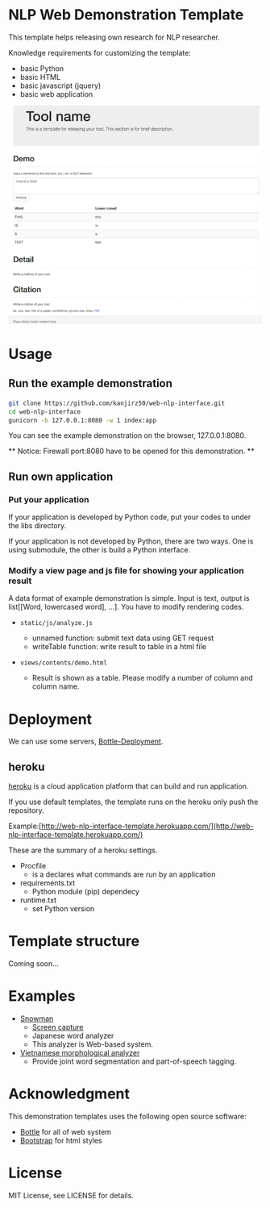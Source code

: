 # NLP Web Demonstration Template
This template helps releasing own research for NLP researcher.

Knowledge requirements for customizing the template:
- basic Python
- basic HTML
- basic javascript (jquery)
- basic web application

![demonstration image](screen_shot.png)

# Usage

## Run the example demonstration

```sh
git clone https://github.com/kanjirz50/web-nlp-interface.git
cd web-nlp-interface
gunicorn -b 127.0.0.1:8080 -w 1 index:app
```

You can see the example demonstration on the browser, 127.0.0.1:8080.

** Notice: Firewall port:8080 have to be opened for this demonstration. **

## Run own application

### Put your application

If your application is developed by Python code, put your codes to under the libs directory.

If your application is not developed by Python, there are two ways. One is using submodule, the other is build a Python interface.


### Modify a view page and js file for showing your application result

A data format of example demonstration is simple.
Input is text, output is list[[Word, lowercased word], ...].
You have to modify rendering codes.

- `static/js/analyze.js`
  - unnamed function: submit text data using GET request
  - writeTable function: write result to table in a html file

- `views/contents/demo.html`
  - Result is shown as a table. Please modify a number of column and column name.

# Deployment
We can use some servers, [Bottle-Deployment](http://bottlepy.org/docs/dev/deployment.html).

## heroku
[heroku](https://www.google.co.jp/url?sa=t&rct=j&q=&esrc=s&source=web&cd=1&cad=rja&uact=8&ved=0ahUKEwiCgfn8hazOAhUJLpQKHRqGDIoQFggeMAA&url=https%3A%2F%2Fwww.heroku.com%2F&usg=AFQjCNF8-hoB8iHVyZ2dDq3bYi_oSmHVtg&sig2=20_imTu9nCbUki1bwi8AuA) is a cloud application platform that can build and run application.

If you use default templates, the template runs on the heroku only push the repository.

Example:[http://web-nlp-interface-template.herokuapp.com/](http://web-nlp-interface-template.herokuapp.com/)

These are the summary of a heroku settings.
- Procfile
  - is a declares what commands are run by an application
- requirements.txt
  - Python module (pip) dependecy
- runtime.txt
  - set Python version

# Template structure
Coming soon...

# Examples
- [Snowman](http://snowman.jnlp.org/english)
  - [Screen capture](https://a13ed10a-a-dee0cc0a-s-sites.googlegroups.com/a/jnlp.org/snowman/snowman/雪だるまH28.4.8.PNG)
  - Japanese word analyzer
  - This analyzer is Web-based system.
- [Vietnamese morphological analyzer](http://160.16.58.116/vietnamese/morph)
  - Provide joint word segmentation and part-of-speech tagging.

# Acknowledgment
This demonstration templates uses the following open source software:
- [Bottle](http://bottlepy.org/docs/dev/index.html) for all of web system
- [Bootstrap](http://getbootstrap.com/) for html styles

# License
MIT License, see LICENSE for details.
